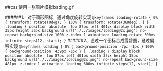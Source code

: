 ##css 使用一张图片模拟loading.gif

######1、对于圆形图标，通过角度旋转实现
`
@keyframes loading-rotate {
    0% {
      transform: rotate(0deg);
    }
    100% {
      transform: rotate(360deg);
    }
  }
  .loading {
    position absolute 
    top 87px
    left 401px
    display block
    width 35px
    height 35px
    background url('./../images/loading@2x.png') no-repeat
    background-size 100%
    z-index 1
    animation: loading-rotate 600ms infinite steps(12, start);
  }
`
######2、通过一个图标合成雪碧图，通过偏移实现
`
@keyframes loading {
    0% {
      background-position -7px -1px
    }
    100% {
      background-position -439px -1px
    }
  }
.loading {
  display block
  position absolute 
  top 87px
  left 401px
  width 35px
  height 35px
  background url('./../images/loading@2x.png') no-repeat
  background-size 481px 
  z-index 1
  animation: loading 600ms infinite steps(12, start);
}
`

